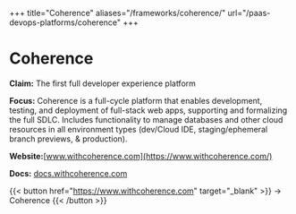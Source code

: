 +++
title="Coherence"
aliases="/frameworks/coherence/"
url="/paas-devops-platforms/coherence"
+++

# Coherence

**Claim:** The first full developer experience platform

**Focus:** Coherence is a full-cycle platform that enables development, testing, and deployment of full-stack web apps, supporting and formalizing the full SDLC. Includes functionality to manage databases and other cloud resources in all environment types (dev/Cloud IDE, staging/ephemeral branch previews, & production).

**Website:**[www.withcoherence.com](https://www.withcoherence.com/)

**Docs:** [docs.withcoherence.com](https://docs.withcoherence.com/)

{{< button href="https://www.withcoherence.com" target="_blank" >}}
-> Coherence
{{< /button >}}  


